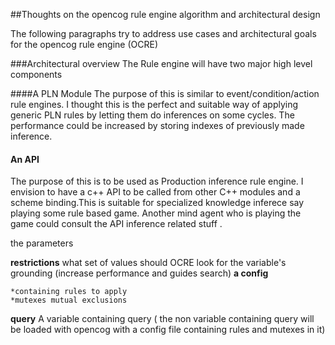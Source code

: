 
##Thoughts on the opencog rule engine algorithm and architectural design

The following paragraphs try to address use cases and architectural goals for the opencog rule engine (OCRE)

###Architectural overview
The Rule engine will have two major high level components

####A PLN Module 
 The purpose of this is similar to  event/condition/action rule engines. I thought this is the perfect and suitable way of applying generic PLN rules by letting them do inferences on some cycles.
 The performance could be increased by storing indexes of previously made inference.

#### An API
  The purpose of this is to be used as Production inference rule engine. I envision to have a c++ API to be called from other C++ modules and a scheme binding.This is suitable for specialized knowledge inferece
  say playing some rule based game. Another mind agent who is playing the game could consult the API inference related stuff .
  
  the parameters

**restrictions** what set of values should OCRE look for the variable's grounding (increase performance and guides search)
**a config**
	
	*containing rules to apply
	*mutexes mutual exclusions	

**query**  A variable containing query ( the non variable containing query will be loaded with opencog with a config file containing rules and mutexes in it)
  

